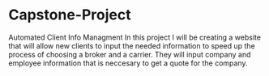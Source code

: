 # Capstone-Project
Automated Client Info Managment
In this project I will be creating a website that will allow new clients to input the needed information to speed up the process of choosing a broker and a carrier. They will input company and employee information that is neccesary to get a quote for the company. 
